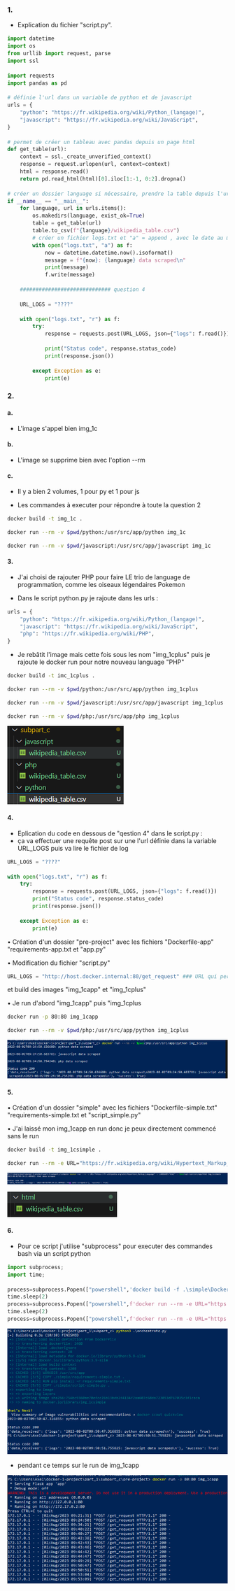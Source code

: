 ### 1.

- Explication du fichier "script.py".

```python
import datetime
import os
from urllib import request, parse
import ssl

import requests
import pandas as pd

# définie l'url dans un variable de python et de javascript
urls = {
    "python": "https://fr.wikipedia.org/wiki/Python_(langage)",
    "javascript": "https://fr.wikipedia.org/wiki/JavaScript",
}

# permet de créer un tableau avec pandas depuis un page html
def get_table(url):
    context = ssl._create_unverified_context()
    response = request.urlopen(url, context=context)
    html = response.read()
    return pd.read_html(html)[0].iloc[1:-1, 0:2].dropna()

# créer un dossier language si nécessaire, prendre la table depuis l'url et le mettre en csv dans le dossier du language avec le nom "wikipedia_table.csv
if __name__ == "__main__":
    for language, url in urls.items():
        os.makedirs(language, exist_ok=True)
        table = get_table(url)
        table.to_csv(f"{language}/wikipedia_table.csv")
        # créer un fichier logs.txt et "a" = append , avec le date au moment de l'execution du script il va l'écrire dans le fichier et         l'afficher dans le prompt
        with open("logs.txt", "a") as f:
            now = datetime.datetime.now().isoformat()
            message = f"{now}: {language} data scraped\n"
            print(message)
            f.write(message)

    ############################# question 4

    URL_LOGS = "????"

    with open("logs.txt", "r") as f:
        try:
            response = requests.post(URL_LOGS, json={"logs": f.read()})

            print("Status code", response.status_code)
            print(response.json())

        except Exception as e:
            print(e)
```

### 2.
#### a.

- L'image s'appel bien img_1c
#### b.

- L'image se supprime bien avec l'option --rm
#### c.

- Il y a bien 2 volumes, 1 pour py et 1 pour js

- Les commandes à executer pour répondre à toute la question 2

```bash
docker build -t img_1c .
```

```bash
docker run --rm -v $pwd/python:/usr/src/app/python img_1c
```

```bash
docker run --rm -v $pwd/javascript:/usr/src/app/javascript img_1c 
```
#### 3.

- J'ai choisi de rajouter PHP pour faire LE trio de language de programmation, comme les oiseaux légendaires Pokemon

- Dans le script python.py je rajoute dans les urls :

```python
urls = {
    "python": "https://fr.wikipedia.org/wiki/Python_(langage)",
    "javascript": "https://fr.wikipedia.org/wiki/JavaScript",
    "php": "https://fr.wikipedia.org/wiki/PHP",
}
```

- Je rebâtit l'image mais cette fois sous les nom "img_1cplus" puis je rajoute le docker run pour notre nouveau language "PHP"

```bash
docker build -t imc_1cplus .
```

```bash
docker run --rm -v $pwd/python:/usr/src/app/python img_1cplus
```

```bash
docker run --rm -v $pwd/javascript:/usr/src/app/javascript img_1cplus 
```

```bash
docker run --rm -v $pwd/php:/usr/src/app/php img_1cplus 
```

![Alt text](image.png)


#### 4.

- Eplication du code en dessous de "qestion 4" dans le script.py :
- ça va effectuer une requête post sur une l'url définie dans la variable URL_LOGS puis va lire le fichier de log

```python
URL_LOGS = "????"

with open("logs.txt", "r") as f:
    try:
        response = requests.post(URL_LOGS, json={"logs": f.read()})
        print("Status code", response.status_code)
        print(response.json())

    except Exception as e:
        print(e)
```

• Création d'un dossier "pre-project" avec les fichiers "Dockerfile-app" "requirements-app.txt et "app.py"

• Modification du fichier "script.py" 
```python
URL_LOGS = "http://host.docker.internal:80/get_request" ### URL qui permettra d'accéder a notre app qui répond seulement à des requêtes "POST".
```
et build des images "img_1capp" et "img_1cplus"

• Je run d'abord "img_1capp" puis "img_1cplus

```bash
docker run -p 80:80 img_1capp
```

```bash
docker run --rm -v $pwd/php:/usr/src/app/python img_1cplus
```
![Alt text](image-1.png)


#### 5.

• Création d'un dossier "simple" avec les fichiers "Dockerfile-simple.txt" "requirements-simple.txt et "script_simple.py"

• J'ai laissé mon img_1capp en run donc je peux directement commencé sans le run

```bash
docker build -t img_1csimple .
```
```bash
docker run --rm -e URL="https://fr.wikipedia.org/wiki/Hypertext_Markup_Language" -e LANGUAGE="html" -v $pwd/sql:/usr/src/app/html img_1csimple
```

![Alt text](image-2.png)

![Alt text](image-3.png)

#### 6.

- Pour ce script j'utilise "subprocess" pour executer des commandes bash via un script python

```python
import subprocess;
import time;

process=subprocess.Popen(["powershell",'docker build -f .\simple\Dockerfile -t img_1csimple .'])
time.sleep(2)
process=subprocess.Popen(["powershell",f'docker run --rm -e URL="https://fr.wikipedia.org/wiki/Python_(langage)" -e LANGUAGE="python" -v $pwd/python:/usr/src/app/python img_1csimple'])
time.sleep(2)
process=subprocess.Popen(["powershell",f'docker run --rm -e URL="https://fr.wikipedia.org/wiki/JavaScript" -e LANGUAGE="javascript" -v $pwd/javascript:/usr/src/app/javascript img_1csimple'])
```

![Alt text](image-4.png)

- pendant ce temps sur le run de img_1capp 

![Alt text](image-5.png)